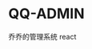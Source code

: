 <!--
 * @Author: your name
 * @Date: 2021-07-28 19:54:57
 * @LastEditTime: 2021-08-16 13:47:30
 * @LastEditors: Please set LastEditors
 * @Description: In User Settings Edit
 * @FilePath: /QQ-ADMIN/README.md
-->
# QQ-ADMIN
乔乔的管理系统   react
